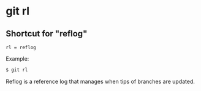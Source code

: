 # git rl

## Shortcut for "reflog"

```gitconfig
rl = reflog
```

Example:

```sh
$ git rl
```

Reflog is a reference log that manages when tips of branches are updated.
